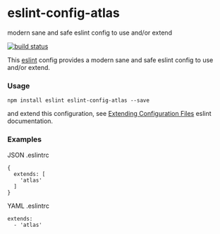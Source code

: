 eslint-config-atlas
===================

modern sane and safe eslint config to use and/or extend

[![build status](https://img.shields.io/travis/sonnyp/eslint-config-atlas/master.svg?style=flat-square)](https://travis-ci.org/sonnyp/eslint-config-atlas/branches)

This [eslint](http://eslint.org/) config provides a modern sane and safe eslint config to use and/or extend.

### Usage

```
npm install eslint eslint-config-atlas --save
```

and extend this configuration, see [Extending Configuration Files](http://eslint.org/docs/user-guide/configuring#extending-configuration-files) eslint documentation.

### Examples

JSON .eslintrc

```
{
  extends: [
    'atlas'
  ]
}
```

YAML .eslintrc

```
extends:
  - 'atlas'
```
